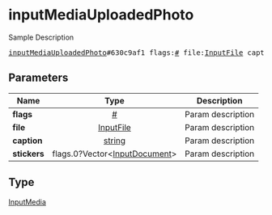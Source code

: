 # inputMediaUploadedPhoto

Sample Description

<pre>
<a href="../constructor/inputMediaUploadedPhoto.md">inputMediaUploadedPhoto</a>#630c9af1 flags:<a href="../type/#.md">#</a> file:<a href="../type/InputFile.md">InputFile</a> caption:<a href="../type/string.md">string</a> stickers:flags.0?Vector&lt;<a href="../type/InputDocument.md">InputDocument</a>&gt; = <a href="../type/InputMedia.md">InputMedia</a>;
</pre>
## Parameters

| Name | Type | Description |
|------|:----:|-------------|
| **flags** | <a href="../type/#.md">#</a> | Param description |
| **file** | <a href="../type/InputFile.md">InputFile</a> | Param description |
| **caption** | <a href="../type/string.md">string</a> | Param description |
| **stickers** | flags.0?Vector&lt;<a href="../type/InputDocument.md">InputDocument</a>&gt; | Param description |

## Type

<a href="../type/InputMedia.md">InputMedia</a>
